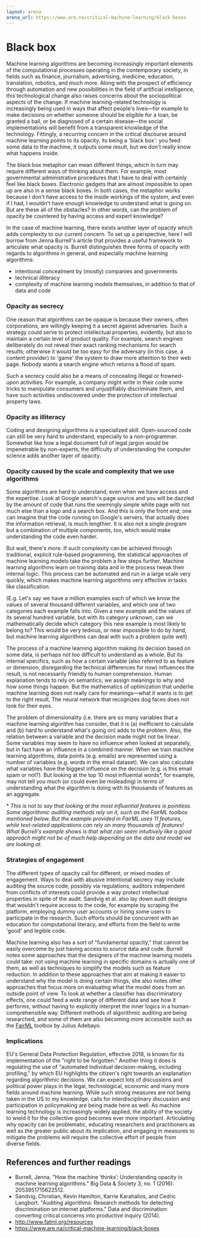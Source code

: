 ```yaml
---
layout: arena
arena_url: https://www.are.na/critical-machine-learning/black-boxes
---
```


# Black box

Machine learning algorithms are becoming increasingly important elements of the computational processes operating in the contemporary society, in fields such as finance, journalism, advertising, medicine, education, translation, robotics, and much more. Along with the prospect of efficiency through automation and new possibilities in the field of artificial intelligence, this technological change also raises concerns about the sociopolitical aspects of the change. If machine learning-related technology is increasingly being used in ways that affect people's lives—for example to make decisions on whether someone should be eligible for a loan, be granted a bail, or be diagnosed of a certain disease—the social implementations will benefit from a transparent knowledge of the technology. Fittingly, a recurring concern in the critical discourse around machine learning points to its opacity, its being a 'black box': you feed some data to the machine, it outputs some result, but we don't really know what happens inside.

The black box metaphor can mean different things, which in turn may require different ways of thinking about them. For example, most governmental administrative procedures that I have to deal with certainly feel like black boxes. Electronic gadgets that are almost impossible to open up are also in a sense black boxes. In both cases, the metaphor works because I don't have access to the inside workings of the system, and even if I had, I wouldn't have enough knowledge to understand what is going on. But are these all of the obstacles? In other words, can the problem of opacity be countered by having access and expert knowledge?

In the case of machine learning, there exists another layer of opacity which adds complexity to our current concern. To set up a perspective, here I will borrow from Jenna Burrell's article that provides a useful framework to articulate what opacity is. Burrell distinguishes three forms of opacity with regards to algorithms in general, and especially machine learning algorithms:

- intentional concealment by (mostly) companies and governments
- technical illiteracy
- complexity of machine learning models themselves, in addition to that of data and code

### Opacity as secrecy

One reason that algorithms can be opaque is because their owners, often corporations, are willingly keeping it a secret against adversaries. Such a strategy could serve to protect intellectual properties, evidently, but also to maintain a certain level of product quality. For example, search engines deliberately do not reveal their exact ranking mechanisms for search results; otherwise it would be too easy for the adversary (in this case, a content provider) to 'game' the system to draw more attention to their web page. Nobody wants a search engine which returns a flood of spam. 

Such a secrecy could also be a means of concealing illegal or frowned-upon activities. For example, a company might write in their code some tricks to manipulate consumers and unjustifiably discriminate them, and have such activities undiscovered under the protection of intellectual property laws.

### Opacity as illiteracy

Coding and designing algorithms is a specialized skill. Open-sourced code can still be very hard to understand, especially to a non-programmer. Somewhat like how a legal document full of legal jargon would be impenetrable by non-experts, the difficulty of understanding the computer science adds another layer of opacity.

### Opacity caused by the scale and complexity that we use algorithms

Some algorithms are hard to understand, even when we have access and the expertise. Look at Google search's page source and you will be dazzled by the amount of code that runs the seemingly simple white page with not much else than a logo and a search box. And this is only the front end; one can imagine that the code running on Google's servers, that actually does the information retrieval, is much lengthier. It is also not a single program but a combination of multiple components, too, which would make understanding the code even harder.

But wait, there's more. If such complexity can be achieved through traditional, explicit rule-based programming, the statistical approaches of machine learning models take the problem a few steps further. Machine learning algorithms learn on training data and in the process tweak their internal logic. This process can be automated and run in a large scale very quickly, which makes machine learning algorithms very effective in tasks like classification. 

(E.g. Let's say we have a million examples each of which we know the values of several thousand different variables, and which one of two categories each example falls into. Given a new example and the values of its several hundred variable, but with its category unknown, can we mathematically decide which category this new example is most likely to belong to? This would be very tedious, or near impossible to do by hand, but machine learning algorithms can deal with such a problem quite well)

The process of a machine learning algorithm making its decision based on some data, is perhaps not too difficult to understand as a whole. But its internal specifics, such as how a certain variable (also referred to as feature or dimension, disregarding the technical differences for now) influences the result, is not necessarily friendly to human comprehension. Human explanation tends to rely on semantics; we assign meanings to why and how some things happen. But the mathematics of optimization that underlie machine learning does not really care for meanings—what it wants is to get to the right result. The neural network that recognizes dog faces does not look for their eyes.

The problem of dimensionality (i.e. there are so many variables that a machine learning algorithm has consider, that it is (a) inefficient to calculate and (b) hard to understand what's going on) adds to the problem. Also, the relation between a variable and the decision made might not be linear. Some variables may seem to have no influence when looked at separately, but in fact have an influence in a combined manner. When we train machine learning algorithms, data points (e.g. emails) are represented using a number of variables (e.g. words in the email dataset). We can also calculate what variables have the biggest influence on the decision (e.g. is this email spam or not?). But looking at the top 10 most influential words*, for example, may not tell you much (or could even be misleading) in terms of understanding what the algorithm is doing with its thousands of features as an aggregate.

\* *This is not to say that looking at the most influential features is pointless. Some algorithmic auditing methods rely on it, such as the FairML toolbox mentioned below. But the example provided in FairML uses 11 features, while text-related applications can rely on many thousands of features! What Burrell's example shows is that what can seem intuitively like a good approach might not be of much help depending on the data and model we are looking at.*

[//]: # (Machine learning is like external hunch. Based on one's experience and instinct, one develops an intuitive sense of what comes towards them, even if they haven't seen anything like it before. But it can be really hard to explain why a specific thing led to a certain intuitive decision. That's the realm of psychoanalysis, and if you are like me, reflecting on what exactly is happening in one's mind is difficult! )

[//]: # (Perhaps intuition relies to the body as much as it does to the mind. Maybe it is one of the reasons why we can't relate that much to or even recognize what artificial neural networks 'see.')

[//]: # (I know anthromorphism is warned against, but I find it interesting to compare machine learning / AI to the workings of my mind because it gives me an opportunity to reflect on how I think. For example, dimensional reduction and 환유, where a small thing stands for a much bigger set of things)

### Strategies of engagement

The different types of opacity call for different, or mixed modes of engagement. Ways to deal with abusive intentional secrecy may include auditing the source code, possibly via regulations; auditors independent from conflicts of interests could provide a way protect intellectual properties in spite of the audit. Sandvig et al. also lay down audit designs that wouldn't require access to the code, for example by scraping the platform, employing dummy user accounts or hiring some users to participate in the research. Such efforts should be concurrent with an education for computational literacy, and efforts from the field to write 'good' and legible code. 

Machine learning also has a sort of "fundamental opacity," that cannot be easily overcome by just having access to source data and code. Burrell notes some approaches that the designers of the machine learning models could take: not using machine learning in specific domains is actually one of them, as well as techniques to simplify the models such as feature reduction. In addition to these approaches that aim at making it easier to understand why the model is doing certain things, she also notes other approaches that focus more on evaluating what the model does from an outside point of view. To look at whether a classifier has discriminatory effects, one could feed a wide range of different data and see how it performs, without having to explicitly interpret the inner logics in a human-comprehensible way. Different methods of algorithmic auditing are being researched, and some of them are also becoming more accessible such as the [FairML](https://github.com/adebayoj/fairml) toolbox by Julius Adebayo.

### Implications

EU's General Data Protection Regulation, effective 2018, is known for its implementation of the "right to be forgotten." Another thing it does is regulating the use of "automated individual decision-making, including profiling," by which EU highlights the citizen's right towards an explanation regarding algorithmic decisions. We can expect lots of discussions and political power plays in the legal, technological, economic and many more fields around machine learning. While such strong measures are not being taken in the US to my knowledge, calls for interdisciplinary discussion and participation in policymaking are being made here as well. As machine learning technology is increasingly widely applied, the ability of the society to wield it for the collective good becomes ever more important. Articulating why opacity can be problematic, educating researchers and practitioners as well as the greater public about its implication, and engaging in measures to mitigate the problems will require the collective effort of people from diverse fields.

## References and further readings

- Burrell, Jenna. "How the machine ‘thinks’: Understanding opacity in machine learning algorithms." Big Data & Society 3, no. 1 (2016): 2053951715622512.  
- Sandvig, Christian, Kevin Hamilton, Karrie Karahalios, and Cedric Langbort. "Auditing algorithms: Research methods for detecting discrimination on internet platforms." Data and discrimination: converting critical concerns into productive inquiry (2014).  
- <http://www.fatml.org/resources>  
- <https://www.are.na/critical-machine-learning/black-boxes>
